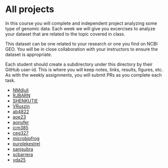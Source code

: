 # All projects

In this course you will complete and independent project analyzing some type of genomic data.
Each week we will give you excercises to analyze your dataset that are related to the topic covered in class.

This dataset can be one related to your research or one you find on NCBI GEO.
You will be in close collaboration with your instructors to ensure the dataset is appropriate.

Each student should create a subdirectory under this directory by their GitHub user-id.
This is where you will keep notes, links, results, figures, etc.
As with the weekly assignments, you will submit PRs as you complete each task. 

* [NMdluli](projects/NMdluli/README.md)
* [RJBARN](projects/RJBARN/README.md)
* [SHENKUTIE](projects/SHENKUTIE/README.md)
* [VRuszin](projects/VRuszin/README.md)
* [ab4822](projects/ab4822/README.md)
* [aoe23](projects/aoe23/README.md)
* [aonufer](projects/aonufer/README.md)
* [jcm385](projects/jcm385/README.md)
* [ceg327](projects/ceg327/README.md)
* [microbiofrog](projects/microbiofrog/README.md)
* [purplekestrel](projects/purplekestrel/README.md)
* [sanjsubra](projects/sanjsubra/README.md)
* [scbarrera](projects/scbarrera/README.md)
* [yda25](projects/yda25/README.md)

